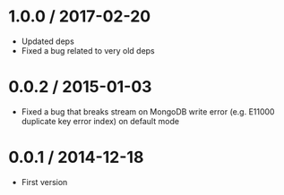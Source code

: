 1.0.0 / 2017-02-20
==================

* Updated deps
* Fixed a bug related to very old deps

0.0.2 / 2015-01-03
==================

* Fixed a bug that breaks stream on MongoDB write error (e.g. E11000 duplicate key error index) on default mode

0.0.1 / 2014-12-18
==================

* First version